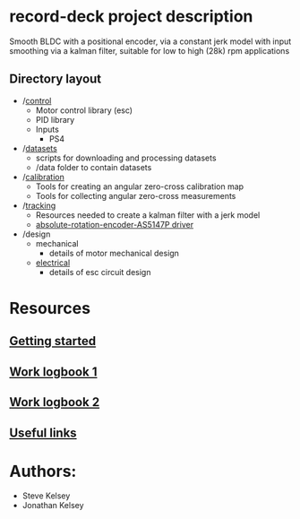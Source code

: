 # record-deck project description

Smooth BLDC with a positional encoder, via a constant jerk model with input smoothing via a kalman filter, suitable for low to high (28k) rpm applications

## Directory layout

- /[control](control/README.md)
    - Motor control library (esc)
    - PID library
    - Inputs
        - PS4
- /[datasets](datasets/README.md)
    - scripts for downloading and processing datasets
    - /data
        folder to contain datasets
- /[calibration](calibration/README.md)
    - Tools for creating an angular zero-cross calibration map
    - Tools for collecting angular zero-cross measurements
- /[tracking](tracking/README.md)
    - Resources needed to create a kalman filter with a jerk model
    - [absolute-rotation-encoder-AS5147P driver](tracking/absolute-rotation-encoder-AS5147P/README.md)
- /design
    - mechanical
        - details of motor mechanical design
    - [electrical](./design/electrical/README.md)
        - details of esc circuit design

# Resources

## [Getting started](GETTING-STARTED.md)
## [Work logbook 1](resources/log.pdf)
## [Work logbook 2](resources/log2.pdf)
## [Useful links](USEFUL-LINKS.md)

# Authors:
- Steve Kelsey
- Jonathan Kelsey


